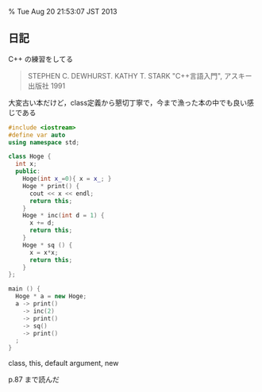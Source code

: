 % Tue Aug 20 21:53:07 JST 2013

## 日記

C++ の練習をしてる

> STEPHEN C. DEWHURST. KATHY T. STARK "C++言語入門", アスキー出版社 1991

大変古い本だけど，class定義から懇切丁寧で，今まで漁った本の中でも良い感じである

```cpp
#include <iostream>
#define var auto
using namespace std;

class Hoge {
  int x;
  public:
    Hoge(int x_=0){ x = x_; }
    Hoge * print() {
      cout << x << endl;
      return this;
    }
    Hoge * inc(int d = 1) {
      x += d;
      return this;
    }
    Hoge * sq () {
      x = x*x;
      return this;
    }
};

main () {
  Hoge * a = new Hoge;
  a -> print()
    -> inc(2)
    -> print()
    -> sq()
    -> print()
  ;
}
```

class, this, default argument, new

p.87 まで読んだ

